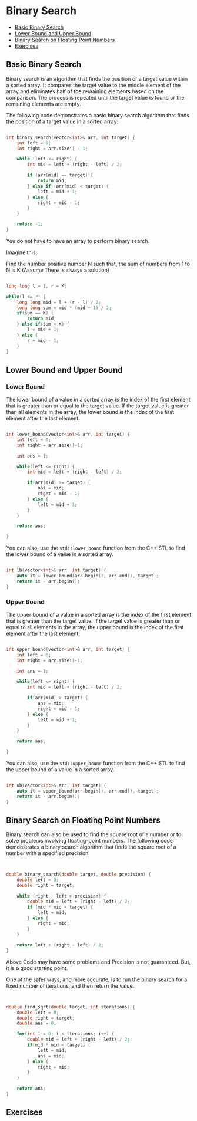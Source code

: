 # Binary Search

- [Basic Binary Search](#basic-binary-search)
- [Lower Bound and Upper Bound](#lower-bound-and-upper-bound)
- [Binary Search on Floating Point Numbers](#binary-search-on-floating-point-numbers)
- [Exercises](#exercises)

## Basic Binary Search

Binary search is an algorithm that finds the position of a target value within a sorted array. It compares the target value to the middle element of the array and eliminates half of the remaining elements based on the comparison. The process is repeated until the target value is found or the remaining elements are empty.

The following code demonstrates a basic binary search algorithm that finds the position of a target value in a sorted array:

```cpp

int binary_search(vector<int>& arr, int target) {
    int left = 0;
    int right = arr.size() - 1;

    while (left <= right) {
        int mid = left + (right - left) / 2;

        if (arr[mid] == target) {
            return mid;
        } else if (arr[mid] < target) {
            left = mid + 1;
        } else {
            right = mid - 1;
        }
    }

    return -1;
}

```

You do not have to have an array to perform binary search.

Imagine this,

Find the number positive number N such that, the sum of numbers from 1 to N is K (Assume There is always a solution)

```cpp

long long l = 1, r = K;

while(l <= r) {
    long long mid = l + (r - l) / 2;
    long long sum = mid * (mid + 1) / 2;
    if(sum == K) {
        return mid;
    } else if(sum < K) {
        l = mid + 1;
    } else {
        r = mid - 1;
    }
}

```

## Lower Bound and Upper Bound

### Lower Bound

The lower bound of a value in a sorted array is the index of the first element that is greater than or equal to the target value. If the target value is greater than all elements in the array, the lower bound is the index of the first element after the last element.

```cpp

int lower_bound(vector<int>& arr, int target) {
    int left = 0;
    int right = arr.size()-1;

    int ans =-1;

    while(left <= right) {
        int mid = left + (right - left) / 2;

        if(arr[mid] >= target) {
            ans = mid;
            right = mid - 1;
        } else {
            left = mid + 1;
        }
    }

    return ans;

}

```

You can also, use the `std::lower_bound` function from the C++ STL to find the lower bound of a value in a sorted array.

```cpp

int lb(vector<int>& arr, int target) {
    auto it = lower_bound(arr.begin(), arr.end(), target);
    return it - arr.begin();
}

```

### Upper Bound

The upper bound of a value in a sorted array is the index of the first element that is greater than the target value. If the target value is greater than or equal to all elements in the array, the upper bound is the index of the first element after the last element.

```cpp

int upper_bound(vector<int>& arr, int target) {
    int left = 0;
    int right = arr.size()-1;

    int ans =-1;

    while(left <= right) {
        int mid = left + (right - left) / 2;

        if(arr[mid] > target) {
            ans = mid;
            right = mid - 1;
        } else {
            left = mid + 1;
        }
    }

    return ans;

}

```

You can also, use the `std::upper_bound` function from the C++ STL to find the upper bound of a value in a sorted array.

```cpp

int ub(vector<int>& arr, int target) {
    auto it = upper_bound(arr.begin(), arr.end(), target);
    return it - arr.begin();
}

```

## Binary Search on Floating Point Numbers

Binary search can also be used to find the square root of a number or to solve problems involving floating-point numbers. The following code demonstrates a binary search algorithm that finds the square root of a number with a specified precision:

```cpp


double binary_search(double target, double precision) {
    double left = 0;
    double right = target;

    while (right - left > precision) {
        double mid = left + (right - left) / 2;
        if (mid * mid < target) {
            left = mid;
        } else {
            right = mid;
        }
    }

    return left + (right - left) / 2;
}

```

Above Code may have some problems and Precision is not guaranteed. But, it is a good starting point.

One of the safer ways, and more accurate, is to run the binary search for a fixed number of iterations, and then return the value.

```cpp


double find_sqrt(double target, int iterations) {
    double left = 0;
    double right = target;
    double ans = 0;

    for(int i = 0; i < iterations; i++) {
        double mid = left + (right - left) / 2;
        if(mid * mid < target) {
            left = mid;
            ans = mid;
        } else {
            right = mid;
        }
    }

    return ans;
}

```

## Exercises
